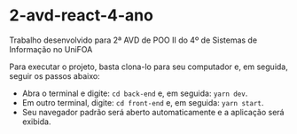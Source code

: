 # 2-avd-react-4-ano
 Trabalho desenvolvido para 2ª AVD de POO II do 4º de Sistemas de Informação no UniFOA

 Para executar o projeto, basta clona-lo para seu computador e, em seguida, seguir os passos abaixo:

 - Abra o terminal e digite: `cd back-end` e, em seguida: `yarn dev`.
 - Em outro terminal, digite: `cd front-end` e, em seguida: `yarn start`.
 - Seu navegador padrão será aberto automaticamente e a aplicação será exibida.

